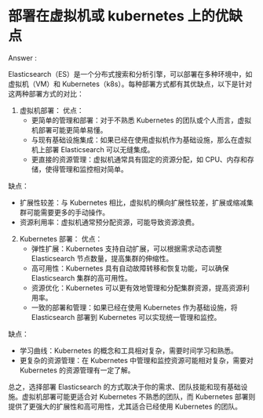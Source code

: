 # 部署在虚拟机或 kubernetes 上的优缺点


Answer :

Elasticsearch（ES）是一个分布式搜索和分析引擎，可以部署在多种环境中，如虚拟机（VM）和 Kubernetes（k8s）。每种部署方式都有其优缺点，以下是针对这两种部署方式的对比：

1.  虚拟机部署： 优点：
    *   更简单的管理和部署：对于不熟悉 Kubernetes 的团队或个人而言，虚拟机部署可能更简单易懂。
    *   与现有基础设施集成：如果已经在使用虚拟机作为基础设施，那么在虚拟机上部署 Elasticsearch 可以无缝集成。
    *   更直接的资源管理：虚拟机通常具有固定的资源分配，如 CPU、内存和存储，使得管理和监控相对简单。

缺点：

*   扩展性较差：与 Kubernetes 相比，虚拟机的横向扩展性较差，扩展或缩减集群可能需要更多的手动操作。
*   资源利用率：虚拟机通常预分配资源，可能导致资源浪费。

2.  Kubernetes 部署： 优点：
    *   弹性扩展：Kubernetes 支持自动扩展，可以根据需求动态调整 Elasticsearch 节点数量，提高集群的伸缩性。
    *   高可用性：Kubernetes 具有自动故障转移和恢复功能，可以确保 Elasticsearch 集群的高可用性。
    *   资源优化：Kubernetes 可以更有效地管理和分配集群资源，提高资源利用率。
    *   一致的部署和管理：如果已经在使用 Kubernetes 作为基础设施，将 Elasticsearch 部署到 Kubernetes 可以实现统一管理和监控。

缺点：

*   学习曲线：Kubernetes 的概念和工具相对复杂，需要时间学习和熟悉。
*   更复杂的资源管理：在 Kubernetes 中管理和监控资源可能相对复杂，需要对 Kubernetes 的资源管理有一定了解。

总之，选择部署 Elasticsearch 的方式取决于你的需求、团队技能和现有基础设施。虚拟机部署可能更适合对 Kubernetes 不熟悉的团队，而 Kubernetes 部署则提供了更强大的扩展性和高可用性，尤其适合已经使用 Kubernetes 的团队。

